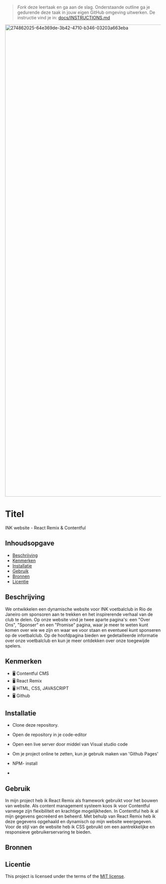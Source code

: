 > _Fork_ deze leertaak en ga aan de slag. 
Onderstaande outline ga je gedurende deze taak in jouw eigen GitHub omgeving uitwerken. 
De instructie vind je in: [docs/INSTRUCTIONS.md](https://github.com/fdnd-task/choices-choices-the-tech-stack/blob/main/docs/INSTRUCTIONS.md)


<img width="1527" alt="274862025-64e369de-3b42-4710-b346-03203a663eba" src="https://github.com/ArexanK/choices-choices-the-tech-stack/assets/94745953/e431537c-ec55-40b1-89ae-e02f5e229138">



# Titel
INK website - React Remix & Contentful

## Inhoudsopgave

  * [Beschrijving](#beschrijving)
  * [Kenmerken](#kenmerken)
  * [Installatie](#installatie)
  * [Gebruik](#gebruik)
  * [Bronnen](#bronnen)
  * [Licentie](#licentie)

## Beschrijving
We ontwikkelen een dynamische website voor INK voetbalclub in Rio de Janeiro om sponsoren aan te trekken en het inspirerende verhaal van de club te delen. Op onze website vind je twee aparte pagina's: een "Over Ons", "Sponser" en een "Promise" pagina, waar je meer te weten kunt komen over wie we zijn en waar we voor staan en eventueel kunt sponseren op de voetbalclub. Op de hoofdpagina bieden we gedetailleerde informatie over onze voetbalclub en kun je meer ontdekken over onze toegewijde spelers.

## Kenmerken
* 🖥 Contentful CMS
* 🖥 React Remix
* 🖥 HTML, CSS, JAVASCRIPT
* 🖥 Github

## Installatie
* Clone deze repository.

* Open de repository in je code-editor

* Open een live server door middel van Visual studio code

* Om je project online te zetten, kun je gebruik maken van 'Github Pages'

* NPM- install
* 
## Gebruik
In mijn project heb ik React Remix als framework gebruikt voor het bouwen van website. Als content management systeem koos ik voor Contentful vanwege zijn flexibiliteit en krachtige mogelijkheden. In Contentful heb ik al mijn gegevens gecreëerd en beheerd. Met behulp van React Remix heb ik deze gegevens opgehaald en dynamisch op mijn website weergegeven. Voor de stijl van de website heb ik CSS gebruikt om een aantrekkelijke en responsieve gebruikerservaring te bieden.

## Bronnen

## Licentie

This project is licensed under the terms of the [MIT license](./LICENSE).
